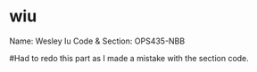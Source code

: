 # wiu

Name: Wesley Iu
Code & Section: OPS435-NBB

#Had to redo this part as I made a mistake with the section code.
